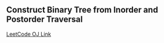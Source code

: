 Construct Binary Tree from Inorder and Postorder Traversal
---
[LeetCode OJ Link](https://leetcode.com/problems/construct-binary-tree-from-inorder-and-postorder-traversal/)